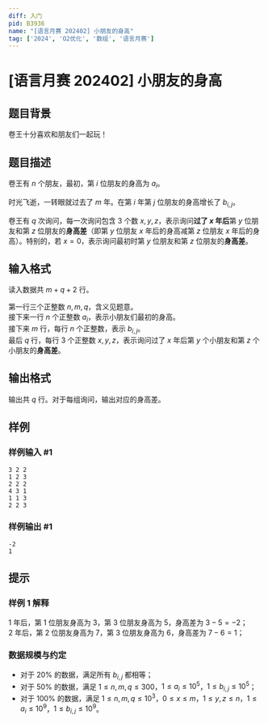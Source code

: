 ```yaml
---
diff: 入门
pid: B3936
name: "[语言月赛 202402] 小朋友的身高"
tag: ['2024', 'O2优化', '数组', '语言月赛']
---
```

# [语言月赛 202402] 小朋友的身高
## 题目背景

卷王十分喜欢和朋友们一起玩！
## 题目描述

卷王有 $n$ 个朋友，最初，第 $i$ 位朋友的身高为 $a_i$。

时光飞逝，一转眼就过去了 $m$ 年。在第 $i$ 年第 $j$ 位朋友的身高增长了 $b_{i,j}$。

卷王有 $q$ 次询问，每一次询问包含 $3$ 个数 $x,y,z$，表示询问**过了 $x$ 年后**第 $y$ 位朋友和第 $z$ 位朋友的**身高差**（即第 $y$ 位朋友 $x$ 年后的身高减第 $z$ 位朋友 $x$ 年后的身高）。特别的，若 $x=0$，表示询问最初时第 $y$ 位朋友和第 $z$ 位朋友的**身高差**。
## 输入格式

读入数据共 $m+q+2$ 行。

第一行三个正整数 $n,m,q$，含义见题意。  
接下来一行 $n$ 个正整数 $a_i$，表示小朋友们最初的身高。  
接下来 $m$ 行，每行 $n$ 个正整数，表示 $b_{i,j}$。  
最后 $q$ 行，每行 $3$ 个正整数 $x,y,z$，表示询问过了 $x$ 年后第 $y$ 个小朋友和第 $z$ 个小朋友的**身高差**。
## 输出格式

输出共 $q$ 行。对于每组询问，输出对应的身高差。
## 样例

### 样例输入 #1
```
3 2 2
1 2 3
2 2 2
4 3 1
1 1 3
2 2 3

```
### 样例输出 #1
```
-2
1

```
## 提示

### 样例 1 解释

$1$ 年后，第 $1$ 位朋友身高为 $3$，第 $3$ 位朋友身高为 $5$，身高差为 $3-5=-2$；\
$2$ 年后，第 $2$ 位朋友身高为 $7$，第 $3$ 位朋友身高为 $6$，身高差为 $7-6=1$；

### 数据规模与约定

- 对于 $20\%$ 的数据，满足所有 $b_{i,j}$ 都相等；  
- 对于 $50\%$ 的数据，满足 $1\leq n,m,q\leq 300$，$1\leq a_i\leq 10^5$，$1\leq b_{i,j}\leq 10^5$；  
- 对于 $100\%$ 的数据，满足 $1\leq n,m,q\leq 10^3$，$0\leq x\leq m$，$1\leq y,z\leq n$，$1\leq a_i\leq 10^9$，$1\leq b_{i,j}\leq 10^9$。  

